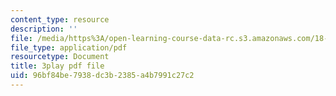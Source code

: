 ```yaml
---
content_type: resource
description: ''
file: /media/https%3A/open-learning-course-data-rc.s3.amazonaws.com/18-06sc-linear-algebra-fall-2011/96bf84be7938dc3b2385a4b7991c27c2_IZqwi0wJovM.pdf
file_type: application/pdf
resourcetype: Document
title: 3play pdf file
uid: 96bf84be-7938-dc3b-2385-a4b7991c27c2
---
```

